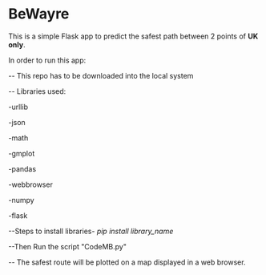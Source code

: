 # BeWayre

This is a simple Flask app to predict the safest path between 2 points of __UK only__.

In order to run this app:

 -- This repo has to be downloaded into the local system
 
-- Libraries used:
 
 -urllib
 
 -json
 
 -math
 
 -gmplot
 
 -pandas 
 
 -webbrowser
 
 -numpy
 
 -flask
 
 --Steps to install libraries- _pip install library_name_
 
 --Then Run the script "CodeMB.py"
 
 -- The safest route will be plotted on a map displayed in a web browser.
 
 
 
 
